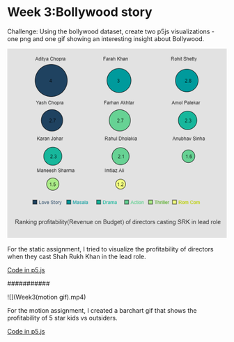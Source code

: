 # Week 3:Bollywood story

Challenge: Using the bollywood dataset, create two p5js visualizations - one png and one gif showing an interesting insight about Bollywood.

![](week3(static).png)

For the static assignment, I tried to visualize the profitability of directors when they cast Shah Rukh Khan in the lead role.

[Code in p5.js](https://editor.p5js.org/shubhangi318/full/7gT1yPoA0)

###########

![](Week3(motion gif).mp4)

For the motion assignment, I created a barchart gif that shows the profitability of 5 star kids vs outsiders.

[Code in p5.js](https://editor.p5js.org/shubhangi318/full/d4PIQj_ed)


